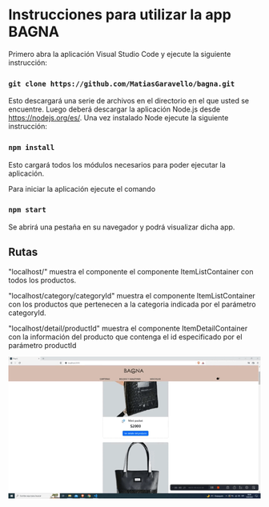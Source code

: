 # Instrucciones para utilizar la app BAGNA

Primero abra la aplicación Visual Studio Code y ejecute la siguiente instrucción:

### `git clone https://github.com/MatiasGaravello/bagna.git`

Esto descargará una serie de archivos en el directorio en el que usted se encuentre. 
Luego deberá descargar la aplicación Node.js desde https://nodejs.org/es/. Una vez instalado Node ejecute la siguiente instrucción:

### `npm install` 

Esto cargará todos los módulos necesarios para poder ejecutar la aplicación.

Para iniciar la aplicación ejecute el comando

### `npm start`

Se abrirá una pestaña en su navegador y podrá visualizar dicha app.

## Rutas 

"localhost/" muestra el componente el componente ItemListContainer con todos los productos.

"localhost/category/categoryId" muestra el componente ItemListContainer con los productos que pertenecen a la categoria indicada por el parámetro categoryId.

"localhost/detail/productId" muestra el componente ItemDetailContainer con la información del producto que contenga el id especificado por el parámetro productId


![](public/capturaAppBagna.gif)
